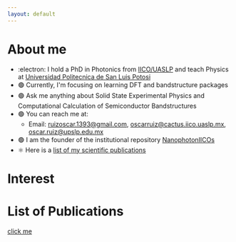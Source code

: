 ```yaml
---
layout: default
---
```



# About me
- :electron: I hold a PhD in Photonics from [IICO/UASLP](http://www.iico.uaslp.mx/Paginas/Luis-Felipe.aspx) and teach Physics at [Universidad Politecnica de San Luis Potosi](https://www.upslp.edu.mx/upslp/)
- :green_circle: Currently, I'm focusing on learning DFT and bandstructure packages
- :green_circle: Ask me anything about Solid State Experimental Physics and Computational Calculation of Semiconductor Bandstructures
- :green_circle: You can reach me at:
  - Email: ruizoscar.1393@gmail.com, oscarruiz@cactus.iico.uaslp.mx, oscar.ruiz@upslp.edu.mx
- :green_circle: I am the founder of the institutional repository [NanophotonIICOs](https://github.com/NanophotonIICOs)
- ⚛️ Here is a [list of my scientific publications](https://scholar.google.es/citations?user=d5ygTH8AAAAJ&hl=es)

# Interest



# List of Publications
[click me](./sections/publications.html)